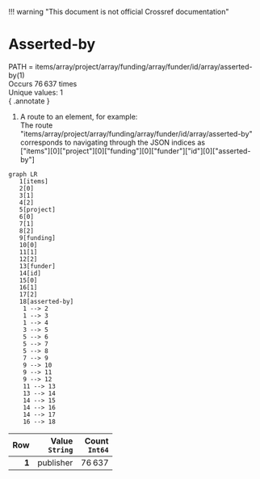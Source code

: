 !!! warning "This document is not official Crossref documentation"
# Asserted-by
PATH = items/array/project/array/funding/array/funder/id/array/asserted-by(1)  
Occurs 76 637 times  
Unique values: 1  
{ .annotate }

1. A route to an element, for example:  
   The route "items/array/project/array/funding/array/funder/id/array/asserted-by" corresponds to navigating through the JSON indices as  
   ["items"][0]["project"][0]["funding"][0]["funder"]["id"][0]["asserted-by"]  

```mermaid
graph LR
   1[items]
   2[0]
   3[1]
   4[2]
   5[project]
   6[0]
   7[1]
   8[2]
   9[funding]
   10[0]
   11[1]
   12[2]
   13[funder]
   14[id]
   15[0]
   16[1]
   17[2]
   18[asserted-by]
    1 --> 2
    1 --> 3
    1 --> 4
    3 --> 5
    5 --> 6
    5 --> 7
    5 --> 8
    7 --> 9
    9 --> 10
    9 --> 11
    9 --> 12
    11 --> 13
    13 --> 14
    14 --> 15
    14 --> 16
    14 --> 17
    16 --> 18
```

| **Row** | **Value**<br>`String` | **Count**<br>`Int64` |
|--------:|----------------------:|---------------------:|
| **1**   | publisher             | 76 637               |

